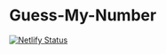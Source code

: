 # Guess-My-Number
[![Netlify Status](https://api.netlify.com/api/v1/badges/1058cc5c-af55-462d-91c6-f9eae309c6bf/deploy-status)](https://app.netlify.com/sites/guessmynumber-js/deploys)
